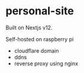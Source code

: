 # personal-site
Built on Nextjs v12.  
  
Self-hosted on raspberry pi
- cloudflare domain
- ddns
- reverse proxy using nginx
